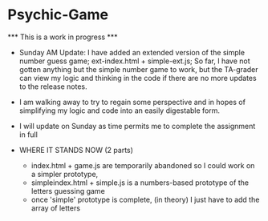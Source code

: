 # Psychic-Game

*** This is a work in progress ***

- Sunday AM Update: I have added an extended version of the simple number guess game; ext-index.html + simple-ext.js; So far, I have not gotten anything but the simple number game to work, but the TA-grader can view my logic and thinking in the code if there are no more updates to the release notes.
- I am walking away to try to regain some perspective and in hopes of simplifying my logic and code into an easily digestable form.

- I will update on Sunday as time permits me to complete the assignment in full
- WHERE IT STANDS NOW (2 parts)
    + index.html + game.js are temporarily abandoned so I could work on a simpler prototype,
    + simpleindex.html + simple.js is a numbers-based prototype of the letters guessing game
    + once 'simple' prototype is complete, (in theory) I just have to add the array of letters